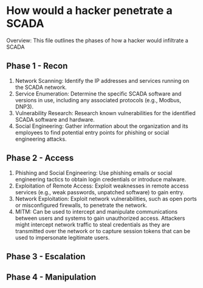 # How would a hacker penetrate a SCADA
Overview: This file outlines the phases of how a hacker would infiltrate a SCADA

## Phase 1 - Recon
1. Network Scanning: Identify the IP addresses and services running on the SCADA network.
2. Service Enumeration: Determine the specific SCADA software and versions in use, including any associated protocols (e.g., Modbus, DNP3).
3. Vulnerability Research: Research known vulnerabilities for the identified SCADA software and hardware.
4. Social Engineering: Gather information about the organization and its employees to find potential entry points for phishing or social engineering attacks.

## Phase 2 - Access
1. Phishing and Social Engineering: Use phishing emails or social engineering tactics to obtain login credentials or introduce malware.
2. Exploitation of Remote Access: Exploit weaknesses in remote access services (e.g., weak passwords, unpatched software) to gain entry.
3. Network Exploitation: Exploit network vulnerabilities, such as open ports or misconfigured firewalls, to penetrate the network.
4. MITM: Can be used to intercept and manipulate communications between users and systems to gain unauthorized access. Attackers might intercept network traffic to steal credentials as they are transmitted over the network or to capture session tokens that can be used to impersonate legitimate users.

## Phase 3 - Escalation 


## Phase 4 - Manipulation

